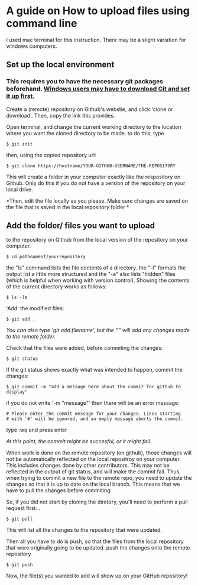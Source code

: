 # A guide on How to upload files using command line
I used mac terminal for this instruction. There may be a slight variation for windows computers. 

## Set up the local environment
### This requires you to have the necessary git packages beforehand. [Windows users may have to download Git and set it up first.](https://github.com/kellyav/isat_2020/blob/master/settingupgit.md "downloading Git for the first time")


Create a (remote) repository on Github's webstie, and click 'clone or download'. Then, copy the link this provides.

Open terminal, and change the current working directory to the location where you want the cloned directory to be made.
to do this, type
```
$ git init
```
then, using the copied repository url: 
```
$ git clone https://hostname/YOUR-GITHUB-USERNAME/THE-REPOSITORY 
```
This will create a folder in your computer exactly like the respository on Github. Only do this if you do not have a version of the repository on your local drive. 

*Then, edit the file locally as you please. Make sure changes are saved on the file that is saved in the local repository folder *


## Add the folder/ files you want to upload 
to the repository on Github from the local version of the repository on your computer. 
```
$ cd pathnameof/yourrepository
```

the "ls" command lists the file contents of a directory. 
the "-l" formats the output list a little more structured and the "-a" also lists "hidden" files (which is helpful when working with version control). Showing the contents of the current directory works as follows:
```
$ ls -la
```

'Add' the modified files:
```
$ git add .
```
*You can also type 'git add filename', but the "." will add any changes made to the remote folder.*


Check that the files were added, before commiting the changes:
```
$ git status
```

If the git status shows exactly what was intended to happen, commit the changes:
```
$ git commit -m "add a message here about the commit for github to display"
```

if you do not write '-m "message"' then there will be an error message:
``` 
# Please enter the commit message for your changes. Lines starting
# with '#' will be ignored, and an empty message aborts the commit.
```
type :wq and press enter 

*At this point, the commit might be succesful, or it might fail.*

When work is done on the remote repository (on github), those changes will not be automatically reflected on the local repositroy on your computer. This includes changes done by other contributors. This may not be reflected in the output of git status, and will make the commit fail.
Thus, when trying to commit a new file to the remote repo, you need to update the changes so that it is up to date on the local branch. This means that we have to pull the changes before commiting:

So, if you did not start by cloning the diretory, you'll need to perform a pull request first...
```
$ git pull
```
This will list all the changes to the repository that were updated. 

Then all you have to do is push, so that the files from the local repository that were originally going to be updated. push the changes onto the remote repository
```
$ git push
```
Now, the file(s) you wanted to add will show up on your GitHub repository!
